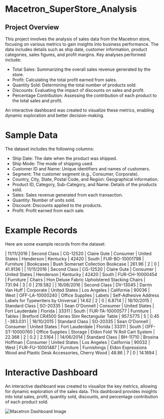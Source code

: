 # Macetron_SuperStore_Analysis
## Project Overview
This project involves the analysis of sales data from the Macetron store, focusing on various metrics to gain insights into business performance. The data includes details such as ship date, customer information, product categories, sales figures, and profit margins. Key analyses performed include:

- Total Sales: Summarizing the overall sales revenue generated by the store.
- Profit: Calculating the total profit earned from sales.
- Quantity Sold: Determining the total number of products sold.
- Discounts: Evaluating the impact of discounts on sales and profit.
- Percentage Contribution: Assessing the contribution of each product to the total sales and profit.

An interactive dashboard was created to visualize these metrics, enabling dynamic exploration and better decision-making.

# Sample Data
The dataset includes the following columns:

- Ship Date: The date when the product was shipped.
- Ship Mode: The mode of shipping used.
- Customer ID and Name: Unique identifiers and names of customers.
- Segment: The customer segment (e.g., Consumer, Corporate).
- Country, City, State, Postal Code, and Region: Geographical information.
- Product ID, Category, Sub-Category, and Name: Details of the products sold.
- Sales: Sales revenue generated from each transaction.
- Quantity: Number of units sold.
- Discount: Discounts applied to the products.
- Profit: Profit earned from each sale.
  
# Example Records
Here are some example records from the dataset:

| 11/11/2016 | Second Class | CG-12520 | Claire Gute | Consumer | United States | Henderson | Kentucky | 42420 | South | FUR-BO-10001798 | Furniture | Bookcases | Bush Somerset Collection Bookcase | 261.96 | 2 | 0 | 41.9136 |
| 11/11/2016 | Second Class | CG-12520 | Claire Gute | Consumer | United States | Henderson | Kentucky | 42420 | South | FUR-CH-10000454 | Furniture | Chairs | Hon Deluxe Fabric Upholstered Stacking Chairs | 731.94 | 3 | 0 | 219.582 |
| 16/06/2016 | Second Class | DV-13045 | Darrin Van Huff | Corporate | United States | Los Angeles | California | 90036 | West | OFF-LA-10000240 | Office Supplies | Labels | Self-Adhesive Address Labels for Typewriters by Universal | 14.62 | 2 | 0 | 6.8714 |
| 18/10/2015 | Standard Class | SO-20335 | Sean O'Donnell | Consumer | United States | Fort Lauderdale | Florida | 33311 | South | FUR-TA-10000577 | Furniture | Tables | Bretford CR4500 Series Slim Rectangular Table | 957.5775 | 5 | 0.45 | -383.031 |
| 18/10/2015 | Standard Class | SO-20335 | Sean O'Donnell | Consumer | United States | Fort Lauderdale | Florida | 33311 | South | OFF-ST-10000760 | Office Supplies | Storage | Eldon Fold 'N Roll Cart System | 22.368 | 2 | 0.2 | 2.5164 |
| 14/06/2014 | Standard Class | BH-11710 | Brosina Hoffman | Consumer | United States | Los Angeles | California | 90032 | West | FUR-FU-10001487 | Furniture | Furnishings | Eldon Expressions Wood and Plastic Desk Accessories, Cherry Wood | 48.86 | 7 | 0 | 14.1694 |


# Interactive Dashboard
An interactive dashboard was created to visualize the key metrics, allowing for dynamic exploration of the sales data. This dashboard provides insights into total sales, profit, quantity sold, discounts, and percentage contribution of each product sold.


![Macetron Dashboard Image](https://github.com/moformajor/Macetron_SuperStore_Analysis/assets/75061106/3b9783c2-b381-4f33-b752-d25984982454)
